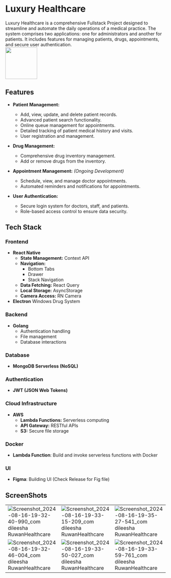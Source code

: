 # Luxury Healthcare

Luxury Healthcare is a comprehensive Fullstack Project designed to streamline and automate the daily operations of a medical practice. The system comprises two applications: one for administrators and another for patients. It includes features for managing patients, drugs, appointments, and secure user authentication.
<br>
<img src=https://github.com/user-attachments/assets/544affce-3026-4b37-b7ef-a91646ed9925 height=100px>


## Features

- **Patient Management:**
    
    - Add, view, update, and delete patient records.
    - Advanced patient search functionality.
    - Online queue management for appointments.
    - Detailed tracking of patient medical history and visits.
    - User registration and management.
- **Drug Management:**
    
    - Comprehensive drug inventory management.
    - Add or remove drugs from the inventory.
- **Appointment Management:** _(Ongoing Development)_
    
    - Schedule, view, and manage doctor appointments.
    - Automated reminders and notifications for appointments.
- **User Authentication:**
    
    - Secure login system for doctors, staff, and patients.
    - Role-based access control to ensure data security.

## Tech Stack

### Frontend

- **React Native**
    - **State Management:** Context API
    - **Navigation:**
        - Bottom Tabs
        - Drawer
        - Stack Navigation
    - **Data Fetching:** React Query
    - **Local Storage:** AsyncStorage
    - **Camera Access:** RN Camera
- **Electron** Windows Drug System
### Backend

- **Golang**
    - Authentication handling
    - File management
    - Database interactions

### Database

- **MongoDB Serverless (NoSQL)**

### Authentication

- **JWT (JSON Web Tokens)**

### Cloud Infrastructure

- **AWS**
    - **Lambda Functions:** Serverless computing
    - **API Gateway:** RESTful APIs
    - **S3:** Secure file storage

### Docker

- **Lambda Function**: Build and invoke serverless functions with Docker

### UI
-  **Figma**: Building UI
 (Check Release for Fig file) 

## ScreenShots

<table>
  <tr>
    <td>
      <img src="https://github.com/user-attachments/assets/c3c63425-d4de-407b-8f04-67f242326042" alt="Screenshot_2024-08-16-19-32-40-990_com dileesha RuwanHealthcare">
    </td>
    <td>
      <img src="https://github.com/user-attachments/assets/1ca35f5d-abac-49a1-be06-422440d26ba0" alt="Screenshot_2024-08-16-19-33-15-209_com dileesha RuwanHealthcare">
    </td>
    <td>
      <img src="https://github.com/user-attachments/assets/2cdcf325-26e1-4142-9d86-83f44b6036c4" alt="Screenshot_2024-08-16-19-35-27-541_com dileesha RuwanHealthcare">
    </td>
  </tr>
  <tr>
    <td>
      <img src="https://github.com/user-attachments/assets/ce49dbff-56b7-4097-8569-9be918b472ad" alt="Screenshot_2024-08-16-19-32-46-004_com dileesha RuwanHealthcare">
    </td>
    <td>
      <img src="https://github.com/user-attachments/assets/69b7a446-98a2-4c09-998a-04dd26735bba" alt="Screenshot_2024-08-16-19-33-50-027_com dileesha RuwanHealthcare">
    </td>
    <td>
      <img src="https://github.com/user-attachments/assets/a256d001-f841-43c2-8052-21a068e06fe9" alt="Screenshot_2024-08-16-19-33-59-761_com dileesha RuwanHealthcare">
    </td>
  </tr>
</table>


